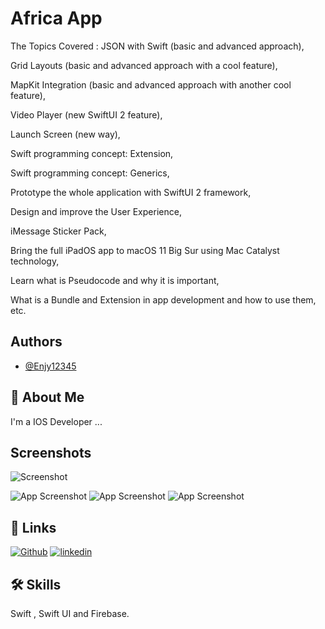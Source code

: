 
# Africa App 

The Topics Covered : 
JSON with Swift (basic and advanced approach),

Grid Layouts (basic and advanced approach with a cool feature),

MapKit Integration (basic and advanced approach with another cool feature),

Video Player (new SwiftUI 2 feature),

Launch Screen (new way),

Swift programming concept: Extension,

Swift programming concept: Generics,

Prototype the whole application with SwiftUI 2 framework,

Design and improve the User Experience,

iMessage Sticker Pack,

Bring the full iPadOS app to macOS 11 Big Sur using Mac Catalyst technology,

Learn what is Pseudocode and why it is important,

What is a Bundle and Extension in app development and how to use them, etc.


## Authors

- [@Enjy12345](https://github.com/Enjy12345)


## 🚀 About Me
I'm a IOS Developer ...


## Screenshots

![Screenshot](Image1.png)

![App Screenshot](Image2.png)
![App Screenshot](Image3.png)
![App Screenshot](Image4.png)

## 🔗 Links
[![Github](https://img.shields.io/badge/Github-000?style=for-the-badge&logo=ko-fi&logoColor=white)](https://github.com/Enjy12345)
[![linkedin](https://img.shields.io/badge/linkedin-0A66C2?style=for-the-badge&logo=linkedin&logoColor=white)](https://www.linkedin.com/in/enjy-khaled-58432a1b0/)


## 🛠 Skills
Swift , Swift UI and Firebase.


